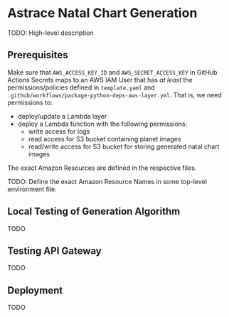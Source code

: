 # Astrace Natal Chart Generation

TODO: High-level description

## Prerequisites

Make sure that `AWS_ACCESS_KEY_ID` and `AWS_SECRET_ACCESS_KEY` in GitHub Actions Secrets maps to an AWS IAM User that has *at least* the permissions/policies defined in `template.yaml` and `.github/workflows/package-python-deps-aws-layer.yml`. That is, we need permissions to:
- deploy/update a Lambda layer
- deploy a Lambda function with the following permissions:
  - write access for logs
  - read access for S3 bucket containing planet images
  - read/write access for S3 bucket for storing generated natal chart images
  
The exact Amazon Resources are defined in the respective files.
  
TODO: Define the exact Amazon Resource Names in some top-level environment file.

## Local Testing of Generation Algorithm

TODO

## Testing API Gateway

TODO

## Deployment

TODO
